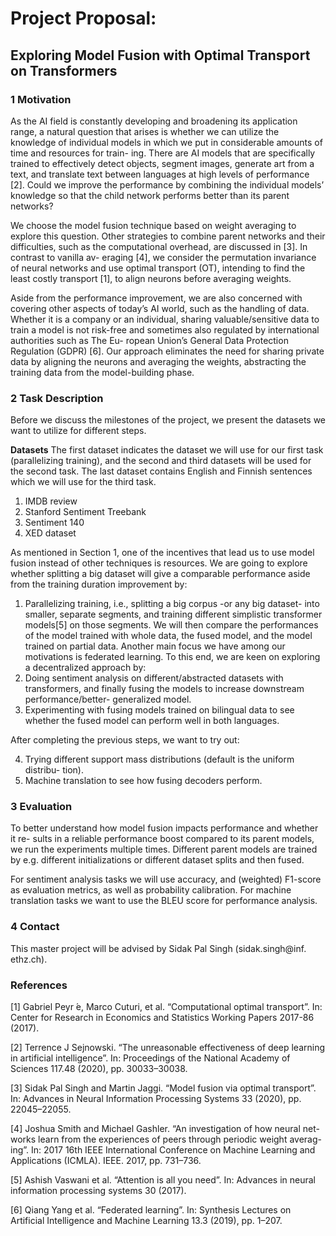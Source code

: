 # Project Proposal:
## Exploring Model Fusion with Optimal Transport on Transformers

### 1 Motivation
As the AI field is constantly developing and broadening its application range, a
natural question that arises is whether we can utilize the knowledge of individual
models in which we put in considerable amounts of time and resources for train-
ing. There are AI models that are specifically trained to effectively detect objects,
segment images, generate art from a text, and translate text between languages at
high levels of performance [2]. Could we improve the performance by combining
the individual models’ knowledge so that the child network performs better than
its parent networks?

We choose the model fusion technique based on weight averaging to explore this
question. Other strategies to combine parent networks and their difficulties, such
as the computational overhead, are discussed in [3]. In contrast to vanilla av-
eraging [4], we consider the permutation invariance of neural networks and use
optimal transport (OT), intending to find the least costly transport [1], to align
neurons before averaging weights.

Aside from the performance improvement, we are also concerned with covering
other aspects of today’s AI world, such as the handling of data. Whether it is a
company or an individual, sharing valuable/sensitive data to train a model is not
risk-free and sometimes also regulated by international authorities such as The Eu-
ropean Union’s General Data Protection Regulation (GDPR) [6]. Our approach
eliminates the need for sharing private data by aligning the neurons and averaging
the weights, abstracting the training data from the model-building phase.

### 2 Task Description
Before we discuss the milestones of the project, we present the datasets we want
to utilize for different steps.

**Datasets** The first dataset indicates the dataset we will use for our first task
(parallelizing training), and the second and third datasets will be used for the
second task. The last dataset contains English and Finnish sentences which we
will use for the third task.
1. IMDB review
2. Stanford Sentiment Treebank
3. Sentiment 140
4. XED dataset

As mentioned in Section 1, one of the incentives that lead us to use model
fusion instead of other techniques is resources. We are going to explore whether
splitting a big dataset will give a comparable performance aside from the training
duration improvement by:

1. Parallelizing training, i.e., splitting a big corpus -or any big dataset- into
   smaller, separate segments, and training different simplistic transformer
   models[5] on those segments. We will then compare the performances of
   the model trained with whole data, the fused model, and the model trained
   on partial data.
   Another main focus we have among our motivations is federated learning. To
   this end, we are keen on exploring a decentralized approach by:
2. Doing sentiment analysis on different/abstracted datasets with transformers,
   and finally fusing the models to increase downstream performance/better-
   generalized model.
3. Experimenting with fusing models trained on bilingual data to see whether
   the fused model can perform well in both languages.

After completing the previous steps, we want to try out:

4. Trying different support mass distributions (default is the uniform distribu-
   tion).
5. Machine translation to see how fusing decoders perform.

### 3 Evaluation
To better understand how model fusion impacts performance and whether it re-
sults in a reliable performance boost compared to its parent models, we run the
experiments multiple times. Different parent models are trained by e.g. different
initializations or different dataset splits and then fused.

For sentiment analysis tasks we will use accuracy, and (weighted) F1-score as
evaluation metrics, as well as probability calibration. For machine translation
tasks we want to use the BLEU score for performance analysis.

### 4 Contact
This master project will be advised by Sidak Pal Singh (sidak.singh@inf.
ethz.ch).

### References
[1] Gabriel Peyr ́e, Marco Cuturi, et al. “Computational optimal transport”. In:
Center for Research in Economics and Statistics Working Papers 2017-86
(2017).

[2] Terrence J Sejnowski. “The unreasonable effectiveness of deep learning in
artificial intelligence”. In: Proceedings of the National Academy of Sciences
117.48 (2020), pp. 30033–30038.

[3] Sidak Pal Singh and Martin Jaggi. “Model fusion via optimal transport”. In:
Advances in Neural Information Processing Systems 33 (2020), pp. 22045–22055.

[4] Joshua Smith and Michael Gashler. “An investigation of how neural net-
works learn from the experiences of peers through periodic weight averag-
ing”. In: 2017 16th IEEE International Conference on Machine Learning
and Applications (ICMLA). IEEE. 2017, pp. 731–736.

[5] Ashish Vaswani et al. “Attention is all you need”. In: Advances in neural
information processing systems 30 (2017).

[6] Qiang Yang et al. “Federated learning”. In: Synthesis Lectures on Artificial
Intelligence and Machine Learning 13.3 (2019), pp. 1–207.